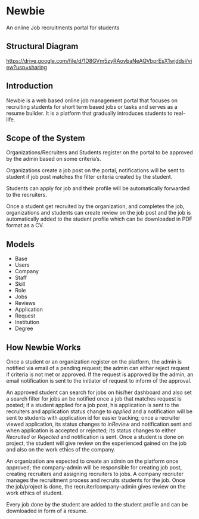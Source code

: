 # Newbie
An online Job recruitments portal for students

## Structural Diagram
https://drive.google.com/file/d/1D8GVm5zyRAoybaNeAQVbprEsX1wjddsi/view?usp=sharing

## Introduction
Newbie is a web based online job management portal that focuses on recruiting students for short term based jobs or tasks and serves as a resume builder. 
It is a platform that gradually introduces students to real-life.

## Scope of the System
Organizations/Recruiters and Students register on the portal to be approved by the admin based on some criteria’s.

Organizations create a job post on the portal, notifications will be sent to student if job post matches the filter criteria created by the student.

Students can apply for job and their profile will be automatically forwarded to the recruiters.

Once a student get recruited by the organization, and completes the job, organizations and students can create review on the job post and the job is automatically added to the student profile which can be downloaded in PDF format as a CV.

## Models

* Base
* Users
* Company
* Staff
* Skill
* Role
* Jobs
* Reviews
* Application
* Request
* Institution
* Degree

## How Newbie Works

Once a student or an organization register on the platform, the admin is notified via email of a pending request; the admin can either reject request if criteria is not met 
or approved. If the request is approved by the admin, an email notification is sent to the initiator of request to inform of the approval.

An approved student can search for jobs on his/her dashboard and also set a search filter for jobs an be notified once a job that matches request is posted; if a student applied for a job post, his application is sent to the recruiters and application status change to *applied* and a notification will be sent to students with application id for easier tracking; once a recruiter viewed application, its status changes to *inReview* and notification sent and when application is accepted or rejected; its status changes to either *Recruited* or *Rejected* and notification is sent. Once a student is done on project, the student will give review on the experienced gained on the job and also on the work ethics of the company.

An organization are expected to create an admin on the platform once approved; the company-admin will be responsible for creating job post, creating recruiters and assigning recruiters to jobs. A company recriuter manages the recruitment process and recruits students for the job. Once the job/project is done, the recruiter/company-admin gives review on the work ethics of student.

Every job done by the student are added to the student profile and can be downloaded in form of a resume.







